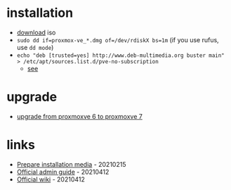 # installation

* [download](https://www.proxmox.com/en/downloads/category/iso-images-pve) iso
* `sudo dd if=proxmox-ve_*.dmg of=/dev/rdiskX bs=1m` (if you use rufus, use `dd mode`)
* `echo "deb [trusted=yes] http://www.deb-multimedia.org buster main" > /etc/apt/sources.list.d/pve-no-subscription`
    * [see](https://www.svennd.be/proxmox-ve-5-0-fix-updates-upgrades/)

# upgrade

* [upgrade from proxmoxve 6 to proxmoxve 7](https://pve.proxmox.com/wiki/Upgrade_from_6.x_to_7.0)

# links

* [Prepare installation media](https://pve.proxmox.com/wiki/Prepare_Installation_Media) - 20210215
* [Official admin guide](https://pve.proxmox.com/pve-docs/pve-admin-guide.html) - 20210412
* [Official wiki](https://pve.proxmox.com/wiki/Main_Page) - 20210412
